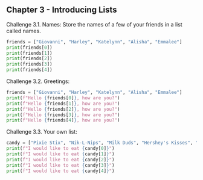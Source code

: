 ## Chapter 3 - Introducing Lists
Challenge 3.1. Names: Store the names of a few of your friends in a list called names.
```python
friends = ["Giovanni", "Harley", "Katelynn", "Alisha", "Emmalee"]
print(friends[0])
print(friends[1])
print(friends[2])
print(friends[3])
print(friends[4])
```
Challenge 3.2. Greetings: 
```python
friends = ["Giovanni", "Harley", "Katelynn", "Alisha", "Emmalee"]
print(f"Hello {friends[0]}, how are you?")
print(f"Hello {friends[1]}, how are you?")
print(f"Hello {friends[2]}, how are you?")
print(f"Hello {friends[3]}, how are you?")
print(f"Hello {friends[4]}, how are you?")
```
Challenge 3.3. Your own list:
```python
candy = ["Pixie Stix", "Nik-L-Nips", "Milk Duds", "Hershey's Kisses", "Sour Patch Kids"]
print(f"I would like to eat {candy[0]}")
print(f"I would like to eat {candy[1]}")
print(f"I would like to eat {candy[2]}")
print(f"I would like to eat {candy[3]}")
print(f"I would like to eat {candy[4]}")
```
